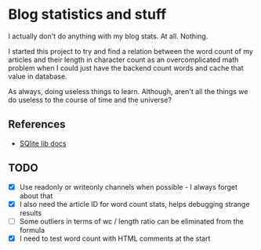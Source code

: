 # Blog statistics and stuff

I actually don't do anything with my blog stats. At all. Nothing.

I started this project to try and find a relation between the word count of my articles and their length in character count as an overcomplicated math problem when I could just have the backend count words and cache that value in database.

As always, doing useless things to learn. Although, aren't all the things we do useless to the course of time and the universe?

## References
- [SQlite lib docs](https://practicalgobook.net/posts/go-sqlite-no-cgo/)

## TODO
- [x] Use readonly or writeonly channels when possible - I always forget about that
- [x] I also need the article ID for word count stats, helps debugging strange results
- [ ] Some outliers in terms of wc / length ratio can be eliminated from the formula 
- [x] I need to test word count with HTML comments at the start

